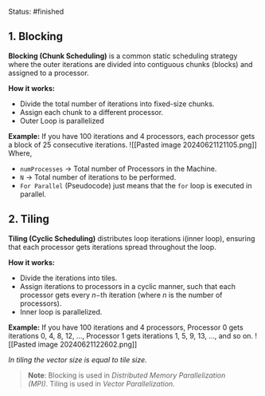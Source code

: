 Status:  #finished 
## 1. Blocking
**Blocking (Chunk Scheduling)** is a common static scheduling strategy where the outer iterations are divided into contiguous chunks (blocks) and assigned to a processor.

**How it works:**
- Divide the total number of iterations into fixed-size chunks.
- Assign each chunk to a different processor.
- Outer Loop is parallelized

**Example:** If you have 100 iterations and 4 processors, each processor gets a block of 25 consecutive iterations.
![[Pasted image 20240621121105.png]]
Where, 
 - `numProcesses` -> Total number of Processors in the Machine.
 - `N` -> Total number of iterations to be performed. 
- `For Parallel` (Pseudocode) just means that the `for` loop is executed in parallel. 
## 2. Tiling
**Tiling (Cyclic Scheduling)** distributes loop iterations i(inner loop), ensuring that each processor gets iterations spread throughout the loop.

**How it works:**

- Divide the iterations into tiles.
- Assign iterations to processors in a cyclic manner, such that each processor gets every $n-$th iteration (where $n$ is the number of processors).
- Inner loop is parallelized. 

**Example:** If you have 100 iterations and 4 processors, Processor 0 gets iterations 0, 4, 8, 12, ..., Processor 1 gets iterations 1, 5, 9, 13, ..., and so on.
![[Pasted image 20240621122602.png]]

*In tiling the vector size is equal to tile size.*

> **Note**: Blocking is used in *Distributed Memory Parallelization (MPI)*. Tiling is used in *Vector Parallelization.*



